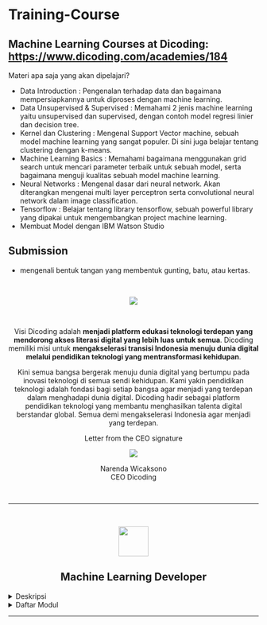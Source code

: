 # Training-Course

## Machine Learning Courses at Dicoding: https://www.dicoding.com/academies/184

Materi apa saja yang akan dipelajari?
* Data Introduction : Pengenalan terhadap data dan bagaimana mempersiapkannya untuk diproses dengan machine learning.
* Data Unsupervised & Supervised : Memahami 2 jenis machine learning yaitu unsupervised dan supervised, dengan contoh model regresi linier dan decision tree.
* Kernel dan Clustering : Mengenal Support Vector machine, sebuah model machine learning yang sangat populer. Di sini juga belajar tentang clustering dengan k-means.
* Machine Learning Basics : Memahami bagaimana menggunakan grid search untuk mencari parameter terbaik untuk sebuah model, serta bagaimana menguji kualitas sebuah model machine learning.
* Neural Networks : Mengenal dasar dari neural network. Akan diterangkan mengenai multi layer perceptron serta convolutional neural network dalam image classification.
* Tensorflow : Belajar tentang library tensorflow, sebuah powerful library yang dipakai untuk mengembangkan project machine learning.
* Membuat Model dengan IBM Watson Studio

## Submission
* mengenali bentuk tangan yang membentuk gunting, batu, atau kertas.

<br />

<p align="center">
  <a href='https://www.dicoding.com/'><img src="README/logo.png"></a>
</p>

<br />

<p align="center">
  Visi Dicoding adalah <strong>menjadi platform edukasi teknologi terdepan yang mendorong akses literasi digital yang lebih luas untuk semua</strong>. Dicoding memiliki misi untuk <strong>mengakselerasi transisi Indonesia menuju dunia digital melalui pendidikan teknologi yang mentransformasi kehidupan</strong>.
</p>

<!-- ![Learn](README/hero.png) -->

<p align="center">
  Kini semua bangsa bergerak menuju dunia digital yang bertumpu pada inovasi teknologi di semua sendi kehidupan. Kami yakin pendidikan teknologi adalah fondasi bagi setiap bangsa agar menjadi yang terdepan dalam menghadapi dunia digital. Dicoding hadir sebagai platform pendidikan teknologi yang membantu menghasilkan talenta digital berstandar global. Semua demi mengakselerasi Indonesia agar menjadi yang terdepan.
</p>
<p align="center">
  Letter from the CEO signature
</p>
<p align="center">
  <img src="README/sign.png">
</p>
<p align="center">
  Narenda Wicaksono<br>
  CEO Dicoding
</p>

<br>

---

<br>
<p align="center">
  <img src="README/gdg.png" height="60">
</p>

<h2 align="center">Machine Learning Developer</h2>

<details><summary>Deskripsi</summary>

<p align="justify">
    Seorang Machine Learning Developer adalah pakar dalam menggunakan data untuk model pelatihan. Model-model tersebut kemudian digunakan untuk mengotomatisasi proses seperti klasifikasi gambar, pengenalan suara, dan perkiraan pasar. Sering kali ada penggabungan dengan peran data scientist atau artificial intelligence (AI) engineer. Machine learning adalah subbidang AI yang berfokus pada analisis data untuk menemukan hubungan antara input dan output yang diinginkan. Seorang pengembang pemelajaran mesin harus mampu menghasilkan solusi yang dibuat khusus untuk setiap masalah dan mencapai hasil optimal dengan hati-hati memproses data dan memilih algoritma terbaik untuk konteks yang diberikan.
</p>
<p align="justify">
    Kurikulum Machine Learning di Dicoding telah dikembangkan langsung bersama IBM dan Google menggunakan kurikulum resmi dari masing-masing perusahaan. Setiap langkah dalam learning path ini telah didesain agar siswa dapat memiliki pengetahuan yang cukup untuk menjadi seorang Machine Learning Developer yang dapat memenuhi kebutuhan industri.
</p>

</details>

<details><summary>Daftar Modul</summary>

1. Belajar Dasar Visualisasi Data [[📃](https://www.dicoding.com/certificates/07Z6L9LNWPQR)]

    <a href='https://www.dicoding.com/academies/177'><img src="README/visual.jpg"></a>

    Pelajari teknik dasar untuk representasi hasil secara visual sehingga dapat menceritakan dan mempresentasikan data secara efektif.

2. Memulai Pemrograman Dengan Python [[📃](https://www.dicoding.com/certificates/JMZVMJYOQZN9)]

    <a href='https://www.dicoding.com/academies/86'><img src="README/python.jpg"></a>

    Belajar Python yang menjadi landasan penting berbagai tren industri seperti ilmu data, pemelajaran mesin, dan manajemen infrastruktur.

3. Belajar Machine Learning untuk Pemula [[📃](https://www.dicoding.com/certificates/98XW6161LXM3)]

    <a href='https://www.dicoding.com/academies/184'><img src="README/MLIntro.jpg"></a>

    Pelajari materi dasar pengembangan machine learning dan langkah menciptakan model machine learning pertamamu untuk memproses data.
  
    <details><summary>Project</summary>

    - Image Classification [[📁](https://github.com/myarist/Dicoding/blob/main/Project/Rock%20Paper%20Scissor%20-%20Image.ipynb)]

        <a href="https://github.com/myarist/Rock-Paper-Scissors">
            <img src="README/MLIntro.gif">
        </a>
  
    </details>

4. Belajar Pengembangan Machine Learning [[📃](#)]

    <a href='https://www.dicoding.com/academies/185'><img src="README/MLAdv.jpg"></a>

    Pelajari implementasi machine learning pada industri mulai dari computer vision, natural language, serta deployment proyek machine learning.
  
    <details><summary>Project</summary>

    - Tweet Emotion Classification [[📁](https://github.com/myarist/Dicoding/blob/main/Project/Tweet%20Emotion%20Classification%20-%20NLP.ipynb)]

        <a href="#">
            <img src="README/TweetEmotion.png">
        </a>

    - Weather Time Series Forecating [[📁](https://github.com/myarist/Dicoding/blob/main/Project/Weather%20Forecasting%20-%20Time%20Series.ipynb)]

        <a href="#">
            <img src="README/TSForecast.png">
        </a>

    - Animal Classification and Model Deployment [[📁](https://github.com/myarist/Dicoding/blob/main/Project/Animals%20Classification%20-%20Image.ipynb)]

        <a href="#">
            <img src="README/Cat.png">
        </a>
  
    </details>

</details>

---
